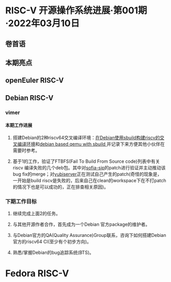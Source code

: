 # RISC-V 开源操作系统进展·第001期·2022年03月10日

## 卷首语

## 本期亮点

## openEuler RISC-V

## Debian RISC-V
### vimer
#### 本期工作进展
1. 搭建Debian的2种riscv64交叉编译环境：[在Debian使用sbuild构建riscv的交叉编译环境](http://www.aftermath.cn/2022/02/17/sbuild-build-riscv-on-debian/)和[debian based qemu with sbuild ](http://www.aftermath.cn/2022/02/20/debian-qemu-sbuild-riscv64/)并记录下来方便其他小伙伴在需要时参考。

2. 基于1的工作，验证了FTBFS(Fail To Build From Source code)列表中有关riscv 编译失败的几个deb包。其中对[sofia-sip](https://bugs.debian.org/cgi-bin/bugreport.cgi?bug=978498)的patch进行验证并主动推动该bug fix的merge；对[yubiserver](https://buildd.debian.org/status/package.php?p=yubiserver&suite=sid)正在测试自己产生的patch(奇怪的现象是，一开始是build riscv是失败的，后来自己在clean的workspace下在不打patch的情况下也是可以成功的，正在排查相关原因)。

### 下期工作目标
1. 继续完成上面2的任务。

2. 与其他开源作者合作，首先成为一个Debian 官方package的维护者。

3. 与Debian官方的QA(Quality Assurance)Group联系，咨询下如何搭建Debian 官方的riscv64 CI(至少有个初步方向)。

4. 熟悉/掌握Debian的bug追踪系统(BTS)。

# Fedora RISC-V

